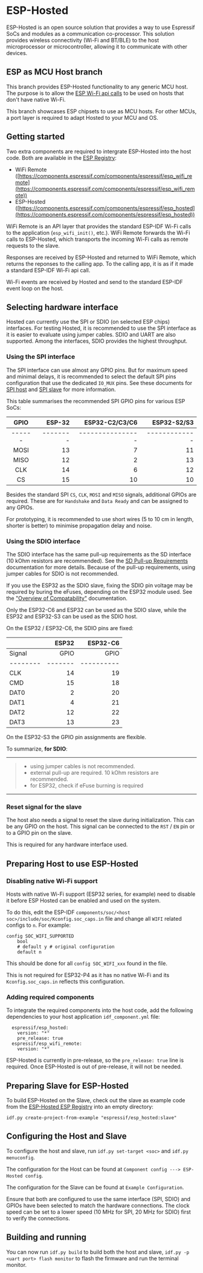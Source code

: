 # ESP-Hosted

ESP-Hosted is an open source solution that provides a way to use
Espressif SoCs and modules as a communication co-processor. This
solution provides wireless connectivity (Wi-Fi and BT/BLE) to the host
microprocessor or microcontroller, allowing it to communicate with
other devices.

## ESP as MCU Host branch

This branch provides ESP-Hosted functionality to any generic MCU
host. The purpose is to allow the [ESP Wi-Fi api
calls](https://docs.espressif.com/projects/esp-idf/en/latest/esp32/api-reference/network/esp_wifi.html)
to be used on hosts that don't have native Wi-Fi.

This branch showcases ESP chipsets to use as MCU hosts. For other
MCUs, a port layer is required to adapt Hosted to your MCU and OS.

## Getting started

Two extra components are required to intergrate ESP-Hosted into the
host code. Both are available in the [ESP
Registry](https://components.espressif.com/):
- WiFi Remote ([https://components.espressif.com/components/espressif/esp_wifi_remote](https://components.espressif.com/components/espressif/esp_wifi_remote))
- ESP-Hosted ([https://components.espressif.com/components/espressif/esp_hosted](https://components.espressif.com/components/espressif/esp_hosted))

WiFi Remote is an API layer that provides the standard ESP-IDF Wi-Fi
calls to the application (`esp_wifi_init()`, etc.). WiFi Remote
forwards the Wi-Fi calls to ESP-Hosted, which transports the incoming
Wi-Fi calls as remote requests to the slave.

Responses are received by ESP-Hosted and returned to WiFi Remote,
which returns the reponses to the calling app. To the calling app, it
is as if it made a standard ESP-IDF Wi-Fi api call.

Wi-Fi events are received by Hosted and send to the standard ESP-IDF
event loop on the host.

## Selecting hardware interface

Hosted can currently use the SPI or SDIO (on selected ESP chips)
interfaces. For testing Hosted, it is recommended to use the SPI
interface as it is easier to evaluate using jumper cables. SDIO and
UART are also supported. Among the interfaces, SDIO provides the
highest throughput.

### Using the SPI interface

The SPI interface can use almost any GPIO pins. But for maximum speed
and minimal delays, it is recommended to select the default SPI pins
configuration that use the dedicated `IO_MUX` pins. See these documents
for [SPI
host](https://docs.espressif.com/projects/esp-idf/en/latest/esp32/api-reference/peripherals/spi_master.html#gpio-matrix-and-io-mux)
and [SPI
slave](https://docs.espressif.com/projects/esp-idf/en/latest/esp32/api-reference/peripherals/spi_slave.html#gpio-matrix-and-io-mux)
for more information.

This table summarises the recommended SPI GPIO pins for various ESP SoCs:

| GPIO | ESP-32 | ESP32-C2/C3/C6 | ESP32-S2/S3 |
| :--: |    --: |            --: |         --: |
|------|--------|----------------|-------------|
| MOSI |     13 |              7 |          11 |
| MISO |     12 |              2 |          13 |
| CLK  |     14 |              6 |          12 |
| CS   |     15 |             10 |          10 |

Besides the standard SPI `CS`, `CLK`, `MOSI` and `MISO`
signals, additional GPIOs are required. These are for `Handshake` and
`Data Ready` and can be assigned to any GPIOs.

For prototyping, it is recommended to use short wires (5 to 10 cm in
length, shorter is better) to minimise propagation delay and noise.

### Using the SDIO interface

The SDIO interface has the same pull-up requirements as the SD
interface (10 kOhm resistors are recommended). See the [SD Pull-up
Requirements](https://docs.espressif.com/projects/esp-idf/en/latest/esp32/api-reference/peripherals/sd_pullup_requirements.html)
documentation for more details. Because of the pull-up requirements,
using jumper cables for SDIO is not recommended.

If you use the ESP32 as the SDIO slave, fixing the SDIO pin voltage may
be required by buring the eFuses, depending on the ESP32 module used. See
the ["Overview of
Compatability"](https://docs.espressif.com/projects/esp-idf/en/latest/esp32/api-reference/peripherals/sd_pullup_requirements.html#compatibility-overview-espressif-hw-sdio)
documentation.

Only the ESP32-C6 and ESP32 can be used as the SDIO slave, while the
ESP32 and ESP32-S3 can be used as the SDIO host.

On the ESP32 / ESP32-C6, the SDIO pins are fixed:

|        | ESP32 | ESP32-C6 |
| :--    |   --: |      --: |
| Signal |  GPIO |     GPIO |
|--------|-------|----------|
| CLK    |    14 |       19 |
| CMD    |    15 |       18 |
| DAT0   |     2 |       20 |
| DAT1   |     4 |       21 |
| DAT2   |    12 |       22 |
| DAT3   |    13 |       23 |

On the ESP32-S3 the GPIO pin assignments are flexible.

To summarize, **for SDIO**:

---

> - using jumper cables is not recommended.
> - external pull-up are required. 10 kOhm resistors are recommended.
> - for ESP32, check if eFuse burning is required

---

### Reset signal for the slave

The host also needs a signal to reset the slave during
initialization. This can be any GPIO on the host. This signal can be
connected to the `RST` / `EN` pin or to a GPIO pin on the slave.

This is required for any hardware interface used.

## Preparing Host to use ESP-Hosted

### Disabling native Wi-Fi support

Hosts with native Wi-Fi support (ESP32 series, for example) need to
disable it before ESP Hosted can be enabled and used on the system.

To do this, edit the ESP-IDF
`components/soc/<host soc>/include/soc/Kconfig.soc_caps.in` file and change
all `WIFI` related configs to `n`. For example:

```
config SOC_WIFI_SUPPORTED
    bool
    # default y # original configuration
    default n
```

This should be done for all `config SOC_WIFI_xxx` found in the file.

This is not required for ESP32-P4 as it has no native Wi-Fi and its
`Kconfig.soc_caps.in` reflects this configuration.

### Adding required components

To integrate the required components into the host code, add the
following dependencies to your host application `idf_component.yml`
file:

```
  espressif/esp_hosted:
    version: "*"
    pre_release: true
  espressif/esp_wifi_remote:
    version: "*"
```

ESP-Hosted is currently in pre-release, so the `pre_release: true`
line is required. Once ESP-Hosted is out of pre-release, it will not
be needed.

## Preparing Slave for ESP-Hosted

To build ESP-Hosted on the Slave, check out the slave as example code
from the [ESP-Hosted ESP
Registry](https://components.espressif.com/components/espressif/esp_hosted)
into an empty directory:

`idf.py create-project-from-example "espressif/esp_hosted:slave"`

## Configuring the Host and Slave

To configure the host and slave, run `idf.py set-target <soc>` and
`idf.py menuconfig`.

The configuration for the Host can be found at `Component config
---> ESP-Hosted config`.

The configuration for the Slave can be found at `Example
Configuration`.

Ensure that both are configured to use the same interface (SPI, SDIO)
and GPIOs have been selected to match the hardware connections. The
clock speed can be set to a lower speed (10 MHz for SPI, 20 MHz for
SDIO) first to verify the connections.

## Building and running

You can now run `idf.py build` to build both the host and slave,
`idf.py -p <uart port> flash monitor` to flash the firmware and run
the terminal monitor.
